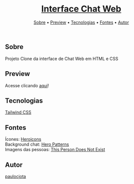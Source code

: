 <h1 align="center">
    <a href="#" target="_blank">
        Interface Chat Web
    </a>
</h1>

<p align="center">
 <a href="#sobre">Sobre</a> •
 <a href="#preview">Preview</a> •
 <a href="#Tecnologias">Tecnologias</a> •
  <a href="#Fontes">Fontes</a> •
 <a href="#autor">Autor</a>
</p>

<br/>

## Sobre
Projeto Clone da interface de Chat Web em HTML e CSS

## Preview
Acesse clicando <a href="https://interface-chat-web.vercel.app/">aqui</a>!

## Tecnologias
<a href="https://tailwindcss.com/">Tailwind CSS</a>

## Fontes
Ícones: <a href="https://heroicons.com/">Heroicons</a><br>
Background chat: <a href="https://heropatterns.com">Hero Patterns</a><br>
Imagens das pessoas: <a href="https://thispersondoesnotexist.com/">This Person Does Not Exist</a><br>

## Autor
[paulocjota](https://github.com/paulocjota)